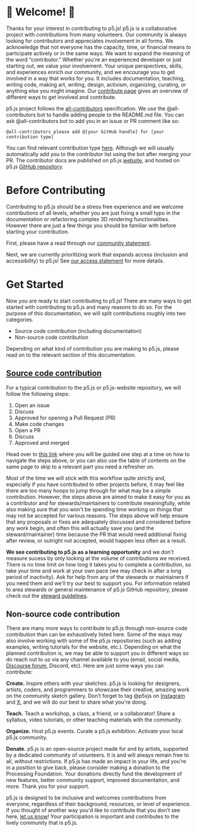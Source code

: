 # 🌸 Welcome! 🌺

Thanks for your interest in contributing to p5.js! p5.js is a collaborative project with contributions from many volunteers. Our community is always looking for contributors and appreciates involvement in all forms. We acknowledge that not everyone has the capacity, time, or financial means to participate actively or in the same ways. We want to expand the meaning of the word “contributor.” Whether you're an experienced developer or just starting out, we value your involvement. Your unique perspectives, skills, and experiences enrich our community, and we encourage you to get involved in a way that works for you. It includes documentation, teaching, writing code, making art, writing, design, activism, organizing, curating, or anything else you might imagine. Our [contribute page](https://p5js.org/contribute/) gives an overview of different ways to get involved and contribute.

p5.js project follows the [all-contributors](https://github.com/kentcdodds/all-contributors) specification. We use the @all-contributors bot to handle adding people to the README.md file. You can ask @all-contributors bot to add you in an issue or PR comment like so:
```
@all-contributors please add @[your GitHub handle] for [your contribution type]
```
You can find relevant contribution type [here](https://allcontributors.org/docs/en/emoji-key). Although we will usually automatically add you to the contributor list using the bot after merging your PR. The contributor docs are published on p5.js [website](https://p5js.org/contribute/), and hosted on p5.js [GitHub repository](https://github.com/processing/p5.js/tree/main/contributor_docs).

# Before Contributing
Contributing to p5.js should be a stress free experience and we welcome contributions of all levels, whether you are just fixing a small typo in the documentation or refactoring complex 3D rendering functionalities. However there are just a few things you should be familiar with before starting your contribution.

First, please have a read through our [community statement](https://p5js.org/about/#community-statement).

Next, we are currently prioritizing work that expands access (inclusion and accessibility) to p5.js! See [our access statement](./access.md) for more details.

# Get Started
Now you are ready to start contributing to p5.js! There are many ways to get started with contributing to p5.js and many reasons to do so. For the purpose of this documentation, we will split contributions roughly into two categories.
- Source code contribution (including documentation)
- Non-source code contribution

Depending on what kind of contribution you are making to p5.js, please read on to the relevant section of this documentation.

## [Source code contribution](./contributor_guidelines.md)
For a typical contribution to the p5.js or p5.js-website repository, we will follow the following steps:
1. Open an issue
2. Discuss
3. Approved for opening a Pull Request (PR)
4. Make code changes
5. Open a PR
6. Discuss
7. Approved and merged

Head over to [this link](./contributor_guidelines.md) where you will be guided one step at a time on how to navigate the steps above, or you can also use the table of contents on the same page to skip to a relevant part you need a refresher on.

Most of the time we will stick with this workflow quite strictly and, especially if you have contributed to other projects before, it may feel like there are too many hoops to jump through for what may be a simple contribution. However, the steps above are aimed to make it easy for you as a contributor and for stewards/maintainers to contribute meaningfully, while also making sure that you won't be spending time working on things that may not be accepted for various reasons. The steps above will help ensure that any proposals or fixes are adequately discussed and considered before any work begin, and often this will actually save you (and the steward/maintainer) time because the PR that would need additional fixing after review, or outright not accepted, would happen less often as a result.

**We see contributing to p5.js as a learning opportunity** and we don't measure sucess by only looking at the volume of contributions we received. There is no time limit on how long it takes you to complete a contribution, so take your time and work at your own pace (we may check in after a long period of inactivity). Ask for help from any of the stewards or maintainers if you need them and we'll try our best to support you. For information related to area stewards or general maintenance of p5.js GitHub repository, please check out the [steward guidelines](./steward_guidelines.md).

## Non-source code contribution
There are many more ways to contribute to p5.js through non-source code contribution than can be exhaustively listed here. Some of the ways may also involve working with some of the p5.js repositories (such as adding examples, writing tutorials for the website, etc.). Depending on what the planned contribution is, we may be able to support you in different ways so do reach out to us via any channel available to you (email, social media, [Discourse forum](https://discourse.processing.org/c/p5js/10), Discord, etc). Here are just some ways you can contribute:

**Create.** Inspire others with your sketches. p5.js is looking for designers, artists, coders, and programmers to showcase their creative, amazing work on the community sketch gallery. Don’t forget to tag @p5xjs on [Instagram](https://www.instagram.com/p5xjs/) and [X](https://twitter.com/p5xjs/), and we will do our best to share what you're doing.

**Teach.** Teach a workshop, a class, a friend, or a collaborator! Share a syllabus, video tutorials, or other teaching materials with the community.

**Organize.** Host p5.js events. Curate a p5.js exhibition. Activate your local p5.js community.

**Donate.** p5.js is an open-source project made for and by artists, supported by a dedicated community of volunteers. It is and will always remain free to all, without restrictions. If p5.js has made an impact in your life, and you're in a position to give back, please consider making a donation to the Processing Foundation. Your donations directly fund the development of new features, better community support, improved documentation, and more. Thank you for your support.

p5.js is designed to be inclusive and welcomes contributions from everyone, regardless of their background, resources, or level of experience. If you thought of another way you'd like to contribute that you don’t see here, [let us know](mailto:hello@p5js.org)! Your participation is important and contributes to the lively community that is p5.js.

